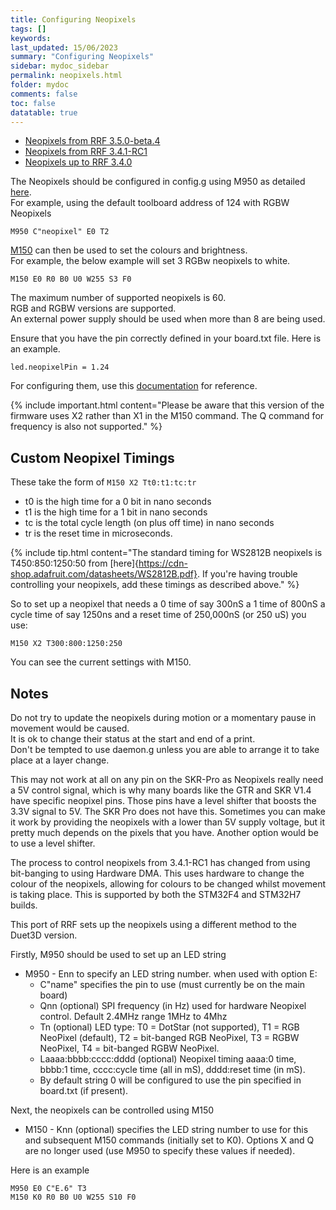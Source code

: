 ```yaml
---
title: Configuring Neopixels
tags: []
keywords: 
last_updated: 15/06/2023
summary: "Configuring Neopixels"
sidebar: mydoc_sidebar
permalink: neopixels.html
folder: mydoc
comments: false
toc: false
datatable: true
---
```


<ul id="profileTabs" class="nav nav-tabs">
  <li class="active"><a class="noCrossRef" href="#neo35" data-toggle="tab">Neopixels from RRF 3.5.0-beta.4</a></li>
  <li><a class="noCrossRef" href="#neo341" data-toggle="tab">Neopixels from RRF 3.4.1-RC1</a></li>  
  <li><a class="noCrossRef" href="#neo34" data-toggle="tab">Neopixels up to RRF 3.4.0</a></li>  
</ul>
  <div class="tab-content">

<div role="tabpanel" class="tab-pane active" id="neo35" markdown="1">

The Neopixels should be configured in config.g using M950 as detailed [here](https://docs.duet3d.com/en/User_manual/Reference/Gcodes#m950-create-heater-fan-spindle-or-gpioservo-pin).  
For example, using the default toolboard address of 124 with RGBW Neopixels  

```text
M950 C"neopixel" E0 T2
```

[M150](https://docs.duet3d.com/en/User_manual/Reference/Gcodes#m150-set-led-colours) can then be used to set the colours and brightness.  
For example, the below example will set 3 RGBw neopixels to white.  

```text
M150 E0 R0 B0 U0 W255 S3 F0
```

</div>

<div role="tabpanel" class="tab-pane" id="neo34" markdown="1">

The maximum number of supported neopixels is 60.  
RGB and RGBW versions are supported.  
An external power supply should be used when more than 8 are being used.  

Ensure that you have the pin correctly defined in your board.txt file. Here is an example.  

```text
led.neopixelPin = 1.24
```

For configuring them, use this [documentation](https://docs.duet3d.com/en/User_manual/Reference/Gcodes#m150-set-led-colours) for reference.  

{% include important.html content="Please be aware that this version of the firmware uses X2 rather than X1 in the M150 command. The Q command for frequency is also not supported." %}

## Custom Neopixel Timings

These take the form of `M150 X2 Tt0:t1:tc:tr`

* t0 is the high time for a 0 bit in nano seconds
* t1 is the high time for a 1 bit in nano seconds
* tc is the total cycle length (on plus off time) in nano seconds
* tr is the reset time in microseconds.

{% include tip.html content="The standard timing for WS2812B neopixels is T450:850:1250:50 from [here]{<https://cdn-shop.adafruit.com/datasheets/WS2812B.pdf}>. If you're having trouble controlling your neopixels, add these timings as described above." %}

So to set up a neopixel that needs a 0 time of say 300nS a 1 time of 800nS a cycle time of say 1250ns and a reset time of 250,000nS (or 250 uS) you use:  

```text
M150 X2 T300:800:1250:250
```  

You can see the current settings with M150.

## Notes

Do not try to update the neopixels during motion or a momentary pause in movement would be caused.  
It is ok to change their status at the start and end of a print.  
Don't be tempted to use daemon.g unless you are able to arrange it to take place at a layer change.  

This may not work at all on any pin on the SKR-Pro as Neopixels really need a 5V control signal, which is why many boards like the GTR and SKR V1.4 have specific neopixel pins. Those pins have a level shifter that boosts the 3.3V signal to 5V. The SKR Pro does not have this. Sometimes you can make it work by providing the neopixels with a lower than 5V supply voltage, but it pretty much depends on the pixels that you have. Another option would be to use a level shifter.

</div>

<div role="tabpanel" class="tab-pane" id="neo341" markdown="1">

The process to control neopixels from 3.4.1-RC1 has changed from using bit-banging to using Hardware DMA. This uses hardware to change the colour of the neopixels, allowing for colours to be changed whilst movement is taking place. This is supported by both the STM32F4 and STM32H7 builds.

This port of RRF sets up the neopixels using a different method to the Duet3D version.

Firstly, M950 should be used to set up an LED string

* M950 - Enn to specify an LED string number. when used with option E:
  * C"name" specifies the pin to use (must currently be on the main board)
  * Qnn (optional) SPI frequency (in Hz) used for hardware Neopixel control. Default 2.4MHz range 1MHz to 4Mhz
  * Tn (optional)  LED type: T0 = DotStar (not supported), T1 = RGB NeoPixel (default), T2 = bit-banged RGB NeoPixel, T3 = RGBW NeoPixel, T4 = bit-banged RGBW NeoPixel.
  * Laaaa:bbbb:cccc:dddd (optional) Neopixel timing aaaa:0 time, bbbb:1 time, cccc:cycle time (all in mS), dddd:reset time (in mS).
  * By default string 0 will be configured to use the pin specified in board.txt (if present).

Next, the neopixels can be controlled using M150

* M150 - Knn (optional) specifies the LED string number to use for this and subsequent M150 commands (initially set to K0). Options X and Q are no longer used (use M950 to specify these values if needed).

Here is an example

```text
M950 E0 C"E.6" T3
M150 K0 R0 B0 U0 W255 S10 F0
```

</div>

</div>
